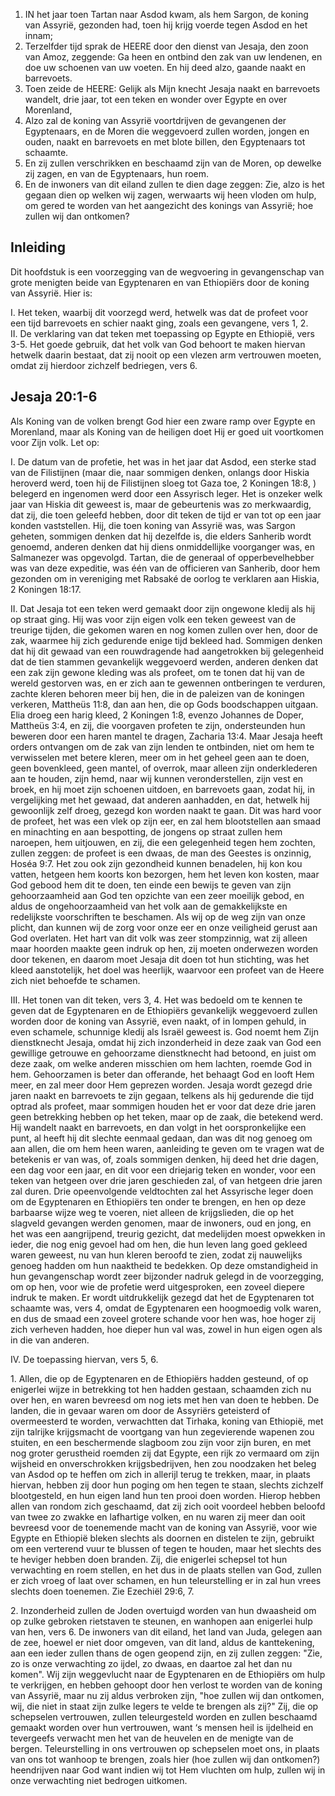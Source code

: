 1. IN het jaar toen Tartan naar Asdod kwam, als hem Sargon, de koning van Assyrië, gezonden had, toen hij krijg voerde tegen Asdod en het innam;
2. Terzelfder tijd sprak de HEERE door den dienst van Jesaja, den zoon van Amoz, zeggende: Ga heen en ontbind den zak van uw lendenen, en doe uw schoenen van uw voeten. En hij deed alzo, gaande naakt en barrevoets.
3. Toen zeide de HEERE: Gelijk als Mijn knecht Jesaja naakt en barrevoets wandelt, drie jaar, tot een teken en wonder over Egypte en over Morenland,
4. Alzo zal de koning van Assyrië voortdrijven de gevangenen der Egyptenaars, en de Moren die weggevoerd zullen worden, jongen en ouden, naakt en barrevoets en met blote billen, den Egyptenaars tot schaamte.
5. En zij zullen verschrikken en beschaamd zijn van de Moren, op dewelke zij zagen, en van de Egyptenaars, hun roem.
6. En de inwoners van dit eiland zullen te dien dage zeggen: Zie, alzo is het gegaan dien op welken wij zagen, werwaarts wij heen vloden om hulp, om gered te worden van het aangezicht des konings van Assyrië; hoe zullen wij dan ontkomen?

## Inleiding

Dit hoofdstuk is een voorzegging van de wegvoering in gevangenschap van grote menigten beide van Egyptenaren en van Ethiopiërs door de koning van Assyrië. Hier is:

I. Het teken, waarbij dit voorzegd werd, hetwelk was dat de profeet voor een tijd barrevoets en schier naakt ging, zoals een gevangene, vers 1, 2.   
II. De verklaring van dat teken met toepassing op Egypte en Ethiopië, vers 3-5. Het goede gebruik, dat het volk van God behoort te maken hiervan hetwelk daarin bestaat, dat zij nooit op een vlezen arm vertrouwen moeten, omdat zij hierdoor zichzelf bedriegen, vers 6.  

## Jesaja 20:1-6 
Als Koning van de volken brengt God hier een zware ramp over Egypte en Morenland, maar als Koning van de heiligen doet Hij er goed uit voortkomen voor Zijn volk. Let op:

I. De datum van de profetie, het was in het jaar dat Asdod, een sterke stad van de Filistijnen (maar die, naar sommigen denken, onlangs door Hiskia heroverd werd, toen hij de Filistijnen sloeg tot Gaza toe, 2 Koningen 18:8, ) belegerd en ingenomen werd door een Assyrisch leger. Het is onzeker welk jaar van Hiskia dit geweest is, maar de gebeurtenis was zo merkwaardig, dat zij, die toen geleefd hebben, door dit teken de tijd er van tot op een jaar konden vaststellen. Hij, die toen koning van Assyrië was, was Sargon geheten, sommigen denken dat hij dezelfde is, die elders Sanherib wordt genoemd, anderen denken dat hij diens onmiddellijke voorganger was, en Salmanezer was opgevolgd. Tartan, die de generaal of opperbevelhebber was van deze expeditie, was één van de officieren van Sanherib, door hem gezonden om in vereniging met Rabsaké de oorlog te verklaren aan Hiskia, 2 Koningen 18:17.

II. Dat Jesaja tot een teken werd gemaakt door zijn ongewone kledij als hij op straat ging. Hij was voor zijn eigen volk een teken geweest van de treurige tijden, die gekomen waren en nog komen zullen over hen, door de zak, waarmee hij zich gedurende enige tijd bekleed had. Sommigen denken dat hij dit gewaad van een rouwdragende had aangetrokken bij gelegenheid dat de tien stammen gevankelijk weggevoerd werden, anderen denken dat een zak zijn gewone kleding was als profeet, om te tonen dat hij van de wereld gestorven was, en er zich aan te gewennen ontberingen te verduren, zachte kleren behoren meer bij hen, die in de paleizen van de koningen verkeren, Mattheüs 11:8, dan aan hen, die op Gods boodschappen uitgaan. Elia droeg een harig kleed, 2 Koningen 1:8, evenzo Johannes de Doper, Mattheüs 3:4, en zij, die voorgaven profeten te zijn, ondersteunden hun beweren door een haren mantel te dragen, Zacharia 13:4. 
Maar Jesaja heeft orders ontvangen om de zak van zijn lenden te ontbinden, niet om hem te verwisselen met betere kleren, meer om in het geheel geen aan te doen, geen bovenkleed, geen mantel, of overrok, maar alleen zijn onderklederen aan te houden, zijn hemd, naar wij kunnen veronderstellen, zijn vest en broek, en hij moet zijn schoenen uitdoen, en barrevoets gaan, zodat hij, in vergelijking met het gewaad, dat anderen aanhadden, en dat, hetwelk hij gewoonlijk zelf droeg, gezegd kon worden naakt te gaan. Dit was hard voor de profeet, het was een vlek op zijn eer, en zal hem blootstellen aan smaad en minachting en aan bespotting, de jongens op straat zullen hem naroepen, hem uitjouwen, en zij, die een gelegenheid tegen hem zochten, zullen zeggen: de profeet is een dwaas, de man des Geestes is onzinnig, Hoséa 9:7. Het zou ook zijn gezondheid kunnen benadelen, hij kon kou vatten, hetgeen hem koorts kon bezorgen, hem het leven kon kosten, maar God gebood hem dit te doen, ten einde een bewijs te geven van zijn gehoorzaamheid aan God ten opzichte van een zeer moeilijk gebod, en aldus de ongehoorzaamheid van het volk aan de gemakkelijkste en redelijkste voorschriften te beschamen. Als wij op de weg zijn van onze plicht, dan kunnen wij de zorg voor onze eer en onze veiligheid gerust aan God overlaten. Het hart van dit volk was zeer stompzinnig, wat zij alleen maar hoorden maakte geen indruk op hen, zij moeten onderwezen worden door tekenen, en daarom moet Jesaja dit doen tot hun stichting, was het kleed aanstotelijk, het doel was heerlijk, waarvoor een profeet van de Heere zich niet behoefde te schamen.

III. Het tonen van dit teken, vers 3, 4. Het was bedoeld om te kennen te geven dat de Egyptenaren en de Ethiopiërs gevankelijk weggevoerd zullen worden door de koning van Assyrië, even naakt, of in lompen gehuld, in even schamele, schunnige kledij als Israël geweest is. God noemt hem Zijn dienstknecht Jesaja, omdat hij zich inzonderheid in deze zaak van God een gewillige getrouwe en gehoorzame dienstknecht had betoond, en juist om deze zaak, om welke anderen misschien om hem lachten, roemde God in hem. Gehoorzamen is beter dan offerande, het behaagt God en looft Hem meer, en zal meer door Hem geprezen worden. 
Jesaja wordt gezegd drie jaren naakt en barrevoets te zijn gegaan, telkens als hij gedurende die tijd optrad als profeet, maar sommigen houden het er voor dat deze drie jaren geen betrekking hebben op het teken, maar op de zaak, die betekend werd. Hij wandelt naakt en barrevoets, en dan volgt in het oorspronkelijke een punt, al heeft hij dit slechte eenmaal gedaan, dan was dit nog genoeg om aan allen, die om hem heen waren, aanleiding te geven om te vragen wat de betekenis er van was, of, zoals sommigen denken, hij deed het drie dagen, een dag voor een jaar, en dit voor een driejarig teken en wonder, voor een teken van hetgeen over drie jaren geschieden zal, of van hetgeen drie jaren zal duren. 
Drie opeenvolgende veldtochten zal het Assyrische leger doen om de Egyptenaren en Ethiopiërs ten onder te brengen, en hen op deze barbaarse wijze weg te voeren, niet alleen de krijgslieden, die op het slagveld gevangen werden genomen, maar de inwoners, oud en jong, en het was een aangrijpend, treurig gezicht, dat medelijden moest opwekken in ieder, die nog enig gevoel had om hen, die hun leven lang goed gekleed waren geweest, nu van hun kleren beroofd te zien, zodat zij nauwelijks genoeg hadden om hun naaktheid te bedekken. Op deze omstandigheid in hun gevangenschap wordt zeer bijzonder nadruk gelegd in de voorzegging, om op hen, voor wie de profetie werd uitgesproken, een zoveel diepere indruk te maken. Er wordt uitdrukkelijk gezegd dat het de Egyptenaren tot schaamte was, vers 4, omdat de Egyptenaren een hoogmoedig volk waren, en dus de smaad een zoveel grotere schande voor hen was, hoe hoger zij zich verheven hadden, hoe dieper hun val was, zowel in hun eigen ogen als in die van anderen.

IV. De toepassing hiervan, vers 5, 6.

1\. Allen, die op de Egyptenaren en de Ethiopiërs hadden gesteund, of op enigerlei wijze in betrekking tot hen hadden gestaan, schaamden zich nu over hen, en waren bevreesd om nog iets met hen van doen te hebben. De landen, die in gevaar waren om door de Assyriërs geteisterd of overmeesterd te worden, verwachtten dat Tirhaka, koning van Ethiopië, met zijn talrijke krijgsmacht de voortgang van hun zegevierende wapenen zou stuiten, en een beschermende slagboom zou zijn voor zijn buren, en met nog groter gerustheid roemden zij dat Egypte, een rijk zo vermaard om zijn wijsheid en onverschrokken krijgsbedrijven, hen zou noodzaken het beleg van Asdod op te heffen om zich in allerijl terug te trekken, maar, in plaats hiervan, hebben zij door hun poging om hen tegen te staan, slechts zichzelf blootgesteld, en hun eigen land hun ten prooi doen worden. Hierop hebben allen van rondom zich geschaamd, dat zij zich ooit voordeel hebben beloofd van twee zo zwakke en lafhartige volken, en nu waren zij meer dan ooit bevreesd voor de toenemende macht van de koning van Assyrië, voor wie Egypte en Ethiopië bleken slechts als doornen en distelen te zijn, gebruikt om een verterend vuur te blussen of tegen te houden, maar het slechts des te heviger hebben doen branden. Zij, die enigerlei schepsel tot hun verwachting en roem stellen, en het dus in de plaats stellen van God, zullen er zich vroeg of laat over schamen, en hun teleurstelling er in zal hun vrees slechts doen toenemen. Zie Ezechiël 29:6, 7.

2\. Inzonderheid zullen de Joden overtuigd worden van hun dwaasheid om op zulke gebroken rietstaven te steunen, en wanhopen aan enigerlei hulp van hen, vers 6. De inwoners van dit eiland, het land van Juda, gelegen aan de zee, hoewel er niet door omgeven, van dit land, aldus de kanttekening, aan een ieder zullen thans de ogen geopend zijn, en zij zullen zeggen: "Zie, zo is onze verwachting zo ijdel, zo dwaas, en daartoe zal het dan nu komen". Wij zijn weggevlucht naar de Egyptenaren en de Ethiopiërs om hulp te verkrijgen, en hebben gehoopt door hen verlost te worden van de koning van Assyrië, maar nu zij aldus verbroken zijn, "hoe zullen wij dan ontkomen, wij, die niet in staat zijn zulke legers te velde te brengen als zij?" Zij, die op schepselen vertrouwen, zullen teleurgesteld worden en zullen beschaamd gemaakt worden over hun vertrouwen, want ‘s mensen heil is ijdelheid en tevergeefs verwacht men het van de heuvelen en de menigte van de bergen. Teleurstelling in ons vertrouwen op schepselen moet ons, in plaats van ons tot wanhoop te brengen, zoals hier (hoe zullen wij dan ontkomen?) heendrijven naar God want indien wij tot Hem vluchten om hulp, zullen wij in onze verwachting niet bedrogen uitkomen.

 
